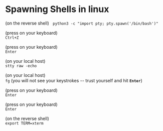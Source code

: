 # Spawning Shells in linux

(on the reverse shell)   
`python3 -c "import pty; pty.spawn('/bin/bash')"`


(press on your keyboard)  
`Ctrl+Z`

(press on your keyboard)  
`Enter`

(on your local host)  
`stty raw -echo`

(on your local host)  
`fg` (you will not see your keystrokes -- trust yourself and hit **`Enter`**)

(press on your keyboard)  
`Enter`

(press on your keyboard)  
`Enter`

(on the reverse shell)  
`export TERM=xterm`